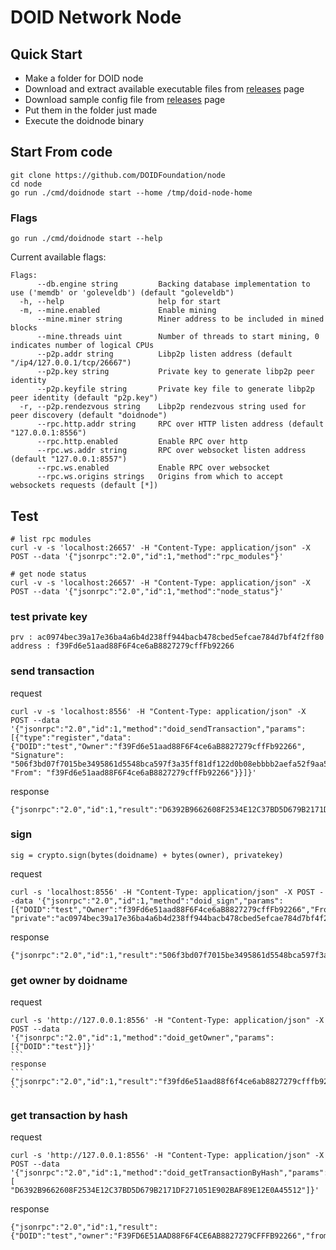 # DOID Network Node

## Quick Start

- Make a folder for DOID node
- Download and extract available executable files from [releases](https://github.com/DOIDFoundation/node/releases) page
- Download sample config file from [releases](https://github.com/DOIDFoundation/node/releases) page
- Put them in the folder just made
- Execute the doidnode binary

## Start From code

```
git clone https://github.com/DOIDFoundation/node
cd node
go run ./cmd/doidnode start --home /tmp/doid-node-home
```

### Flags

```
go run ./cmd/doidnode start --help
```

Current available flags:

```
Flags:
      --db.engine string         Backing database implementation to use ('memdb' or 'goleveldb') (default "goleveldb")
  -h, --help                     help for start
  -m, --mine.enabled             Enable mining
      --mine.miner string        Miner address to be included in mined blocks
      --mine.threads uint        Number of threads to start mining, 0 indicates number of logical CPUs
      --p2p.addr string          Libp2p listen address (default "/ip4/127.0.0.1/tcp/26667")
      --p2p.key string           Private key to generate libp2p peer identity
      --p2p.keyfile string       Private key file to generate libp2p peer identity (default "p2p.key")
  -r, --p2p.rendezvous string    Libp2p rendezvous string used for peer discovery (default "doidnode")
      --rpc.http.addr string     RPC over HTTP listen address (default "127.0.0.1:8556")
      --rpc.http.enabled         Enable RPC over http
      --rpc.ws.addr string       RPC over websocket listen address (default "127.0.0.1:8557")
      --rpc.ws.enabled           Enable RPC over websocket
      --rpc.ws.origins strings   Origins from which to accept websockets requests (default [*])
```

## Test

```
# list rpc modules
curl -v -s 'localhost:26657' -H "Content-Type: application/json" -X POST --data '{"jsonrpc":"2.0","id":1,"method":"rpc_modules"}'

# get node status
curl -v -s 'localhost:26657' -H "Content-Type: application/json" -X POST --data '{"jsonrpc":"2.0","id":1,"method":"node_status"}'
```

### test private key

```
prv : ac0974bec39a17e36ba4a6b4d238ff944bacb478cbed5efcae784d7bf4f2ff80
address : f39Fd6e51aad88F6F4ce6aB8827279cffFb92266
```

### send transaction

request

````
curl -v -s 'localhost:8556' -H "Content-Type: application/json" -X POST --data '{"jsonrpc":"2.0","id":1,"method":"doid_sendTransaction","params":[{"type":"register","data":{"DOID":"test","Owner":"f39Fd6e51aad88F6F4ce6aB8827279cffFb92266", "Signature": "506f3bd07f7015be3495861d5548bca597f3a35ff81df122d0b08ebbbb2aefa52f9aa5bd3b38824d18cd8cce73c35a88518222d7f75f0b6360039f72081701ab01", "From": "f39Fd6e51aad88F6F4ce6aB8827279cffFb92266"}}]}'
````

response

```
{"jsonrpc":"2.0","id":1,"result":"D6392B9662608F2534E12C37BD5D679B2171DF271051E902BAF89E12E0A45512"}
```

### sign

```
sig = crypto.sign(bytes(doidname) + bytes(owner), privatekey)
```

request

```
curl -s 'localhost:8556' -H "Content-Type: application/json" -X POST --data '{"jsonrpc":"2.0","id":1,"method":"doid_sign","params":[{"DOID":"test","Owner":"f39Fd6e51aad88F6F4ce6aB8827279cffFb92266","From":"f39Fd6e51aad88F6F4ce6aB8827279cffFb92266", "private":"ac0974bec39a17e36ba4a6b4d238ff944bacb478cbed5efcae784d7bf4f2ff80"}]}'
```

response

```
{"jsonrpc":"2.0","id":1,"result":"506f3bd07f7015be3495861d5548bca597f3a35ff81df122d0b08ebbbb2aefa52f9aa5bd3b38824d18cd8cce73c35a88518222d7f75f0b6360039f72081701ab01"}
```

### get owner by doidname

request

````
curl -s 'http://127.0.0.1:8556' -H "Content-Type: application/json" -X POST --data '{"jsonrpc":"2.0","id":1,"method":"doid_getOwner","params":[{"DOID":"test"}]}'
```
response
```
{"jsonrpc":"2.0","id":1,"result":"f39fd6e51aad88f6f4ce6ab8827279cfffb92266"}
```
````

### get transaction by hash

request

```
curl -s 'http://127.0.0.1:8556' -H "Content-Type: application/json" -X POST --data '{"jsonrpc":"2.0","id":1,"method":"doid_getTransactionByHash","params":[ "D6392B9662608F2534E12C37BD5D679B2171DF271051E902BAF89E12E0A45512"]}'
```

response

````
{"jsonrpc":"2.0","id":1,"result":{"DOID":"test","owner":"F39FD6E51AAD88F6F4CE6AB8827279CFFFB92266","from":"F39FD6E51AAD88F6F4CE6AB8827279CFFFB92266","nameHash":"9C22FF5F21F0B81B113E63F7DB6DA94FEDEF11B2119B4088B89664FB9A3CB658","signature":"","Type":0,"Hash":"D6392B9662608F2534E12C37BD5D679B2171DF271051E902BAF89E12E0A45512"}}```
````
